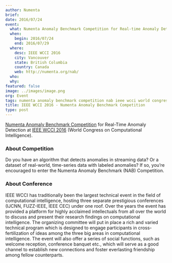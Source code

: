 ```yaml
---
author: Numenta
brief:
date: 2016/07/24
event:
  what: Numenta Anomaly Benchmark Competition for Real-time Anomaly Detection @ IEEE WCCI 2016
  when:
    begin: 2016/07/24
    end: 2016/07/29
  where:
    desc: IEEE WCCI 2016
    city: Vancouver
    state: British Columbia
    country: Canada
    web: http://numenta.org/nab/
  who:
  why:
featured: false
image: ../images/image.png
org: Event
tags: numenta anomaly benchmark competition nab ieee wcci world congress computational intelligence 2016
title: IEEE WCCI 2016 - Numenta Anomaly Benchmark Competition
type: post
---
```


[Numenta Anomaly Benchmark Competition](http://numenta.org/nab/) for Real-Time
Anomaly Detection at [IEEE WCCI 2016](http://www.wcci2016.org/programs.php?id=home)
(World Congress on Computational Intelligence).

### About Competition

Do you have an algorithm that detects anomalies in streaming data? Or a dataset
of real-world, time-series data with labeled anomalies? If so, you’re encouraged
to enter the Numenta Anomaly Benchmark (NAB) Competition.

### About Conference

IEEE WCCI has traditionally been the largest technical event in the field of
computational intelligence, hosting three separate prestigious conferences
(IJCNN, FUZZ-IEEE, IEEE CEC) under one roof. Over the years the event has
provided a platform for highly acclaimed intellectuals from all over the world
to discuss and present their research findings on computational intelligence.
The organizing committee will put in place a rich and varied technical program
which is designed to engage participants in cross-fertilization of ideas among
the three big areas in computational intelligence. The event will also offer a
series of social functions, such as welcome reception, conference banquet etc.,
which will serve as a good channel to establish new connections and foster
everlasting friendship among fellow counterparts.
